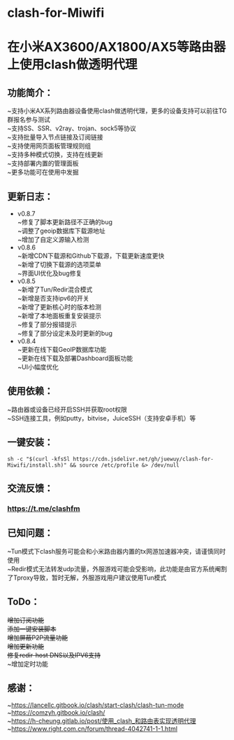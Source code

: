 # clash-for-Miwifi
在小米AX3600/AX1800/AX5等路由器上使用clash做透明代理
=====

功能简介：
--
~支持小米AX系列路由器设备使用clash做透明代理，更多的设备支持可以前往TG群报名参与测试<br>
~支持SS、SSR、v2ray、trojan、sock5等协议<br>
~支持批量导入节点链接及订阅链接<br>
~支持使用网页面板管理规则组<br>
~支持多种模式切换，支持在线更新<br>
~支持部署内置的管理面板<br>
~更多功能可在使用中发掘<br>

更新日志：
--
* v0.8.7<br>
~修复了脚本更新路径不正确的bug<br>
~调整了geoip数据库下载源地址<br>
~增加了自定义源输入检测<br>
* v0.8.6<br>
~新增CDN下载源和Github下载源，下载更新速度更快<br>
~新增了切换下载源的选项菜单<br>
~界面UI优化及bug修复<br>
* v0.8.5<br>
~新增了Tun/Redir混合模式<br>
~新增是否支持ipv6的开关<br>
~新增了更新核心时的版本检测<br>
~新增了本地面板重复安装提示<br>
~修复了部分报错提示<br>
~修复了部分设定未及时更新的bug<br>
* v0.8.4<br>
~更新在线下载GeoIP数据库功能<br>
~更新在线下载及部署Dashboard面板功能<br>
~UI小幅度优化<br>

使用依赖：
--
~路由器或设备已经开启SSH并获取root权限<br>
~SSH连接工具，例如putty，bitvise，JuiceSSH（支持安卓手机）等<br>

一键安装：
--
```Shell
sh -c "$(curl -kfsSl https://cdn.jsdelivr.net/gh/juewuy/clash-for-Miwifi/install.sh)" && source /etc/profile &> /dev/null
```

交流反馈：
--
### https://t.me/clashfm 

已知问题：
--
~Tun模式下clash服务可能会和小米路由器内置的tx网游加速器冲突，请谨慎同时使用<br>
~Redir模式无法转发udp流量，外服游戏可能会受影响，此功能是由官方系统阉割了Tproxy导致，暂时无解，外服游戏用户建议使用Tun模式<br>

ToDo：
--
~~增加订阅功能~~<br>
~~添加一键安装脚本~~<br>
~~增加屏蔽P2P流量功能~~<br>
~~增加更新功能~~<br>
~~修复redir-host DNS以及IPV6支持~~<br>
~增加定时功能<br>

感谢：
--
~https://lancellc.gitbook.io/clash/start-clash/clash-tun-mode<br>
~https://comzyh.gitbook.io/clash/<br>
~https://h-cheung.gitlab.io/post/使用_clash_和路由表实现透明代理<br>
~https://www.right.com.cn/forum/thread-4042741-1-1.html<br>


